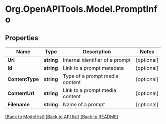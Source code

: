 
# Org.OpenAPITools.Model.PromptInfo

## Properties

Name | Type | Description | Notes
------------ | ------------- | ------------- | -------------
**Uri** | **string** | Internal identifier of a prompt | [optional] 
**Id** | **string** | Link to a prompt metadata | [optional] 
**ContentType** | **string** | Type of a prompt media content | [optional] 
**ContentUri** | **string** | Link to a prompt media content | [optional] 
**Filename** | **string** | Name of a prompt | [optional] 

[[Back to Model list]](../README.md#documentation-for-models)
[[Back to API list]](../README.md#documentation-for-api-endpoints)
[[Back to README]](../README.md)

